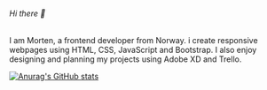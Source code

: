 ######                                                                  Hi there 👋 

I am Morten, a frontend developer from Norway. i create responsive webpages using HTML, CSS, JavaScript and Bootstrap. I also enjoy designing and planning my projects using Adobe XD and Trello. 

[![Anurag's GitHub stats](https://github-readme-stats.vercel.app/api?username=mortiqo)](https://github.com/anuraghazra/github-readme-stats)
